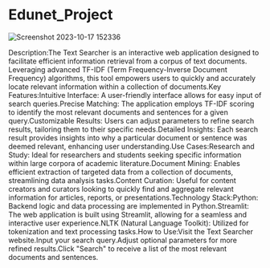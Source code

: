 # Edunet_Project
![Screenshot 2023-10-17 152336](https://github.com/iamprasadraju/Edunet_Project/assets/110875489/25357d76-e42f-4309-b7a4-d9b03a6bfb0b)


Description:The Text Searcher is an interactive web application designed to facilitate efficient information retrieval from a corpus of text documents. Leveraging advanced TF-IDF (Term Frequency-Inverse Document Frequency) algorithms, this tool empowers users to quickly and accurately locate relevant information within a collection of documents.Key Features:Intuitive Interface: A user-friendly interface allows for easy input of search queries.Precise Matching: The application employs TF-IDF scoring to identify the most relevant documents and sentences for a given query.Customizable Results: Users can adjust parameters to refine search results, tailoring them to their specific needs.Detailed Insights: Each search result provides insights into why a particular document or sentence was deemed relevant, enhancing user understanding.Use Cases:Research and Study: Ideal for researchers and students seeking specific information within large corpora of academic literature.Document Mining: Enables efficient extraction of targeted data from a collection of documents, streamlining data analysis tasks.Content Curation: Useful for content creators and curators looking to quickly find and aggregate relevant information for articles, reports, or presentations.Technology Stack:Python: Backend logic and data processing are implemented in Python.Streamlit: The web application is built using Streamlit, allowing for a seamless and interactive user experience.NLTK (Natural Language Toolkit): Utilized for tokenization and text processing tasks.How to Use:Visit the Text Searcher website.Input your search query.Adjust optional parameters for more refined results.Click "Search" to receive a list of the most relevant documents and sentences.